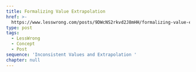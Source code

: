 ```yaml
---
title: Formalizing Value Extrapolation
href: >-
  https://www.lesswrong.com/posts/9DWcNS2rkvd2J8mHH/formalizing-value-extrapolation
type: post
tags:
  - LessWrong
  - Concept
  - Post
sequence: 'Inconsistent Values and Extrapolation '
chapter: null
---
```


